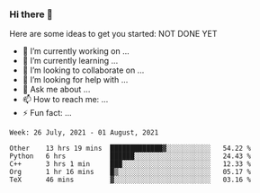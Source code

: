 ### Hi there 👋


Here are some ideas to get you started:
NOT DONE YET
- 🔭 I’m currently working on ...
- 🌱 I’m currently learning ...
- 👯 I’m looking to collaborate on ...
- 🤔 I’m looking for help with ...
- 💬 Ask me about ...
- 📫 How to reach me: ...
- ⚡ Fun fact: ...

<!--START_SECTION:waka-->
```text
Week: 26 July, 2021 - 01 August, 2021

Other    13 hrs 19 mins  █████████████▓░░░░░░░░░░░   54.22 % 
Python   6 hrs           ██████░░░░░░░░░░░░░░░░░░░   24.43 % 
C++      3 hrs 1 min     ███░░░░░░░░░░░░░░░░░░░░░░   12.33 % 
Org      1 hr 16 mins    █▒░░░░░░░░░░░░░░░░░░░░░░░   05.17 % 
TeX      46 mins         ▓░░░░░░░░░░░░░░░░░░░░░░░░   03.16 % 
```
<!--END_SECTION:waka-->
